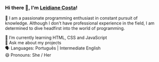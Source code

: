 
### Hi there 👋, I'm [Leidiane Costa](https://www.linkedin.com/in/leidiane-costa/)! 

📌 I am a passionate programming enthusiast in constant pursuit of knowledge. Although I don't have professional experience in the field, I am determined to dive headfirst into the world of programming.

🌱 I’m currently learning HTML, CSS and JavaScript <br/>
💬 Ask me about my projects <br/>
🗣️ Languages: Português | Intermediate English <br/>
😄 Pronouns: She / Her <br/>

